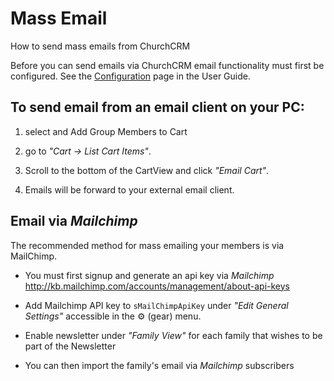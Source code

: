 # Mass Email

How to send mass emails from ChurchCRM

Before you can send emails via ChurchCRM email functionality must first be configured. See the [Configuration](Configuration.md) page in the User Guide.

## To send email from an email client on your PC:

1. select and Add Group Members to Cart

2. go to _"Cart → List Cart Items"_.

3. Scroll to the bottom of the CartView and click _"Email Cart"_.

4. Emails will be forward to your external email client.

## Email via _Mailchimp_

The recommended method for mass emailing your members is via MailChimp.

- You must first signup and generate an api key via _Mailchimp_ http://kb.mailchimp.com/accounts/management/about-api-keys

- Add Mailchimp API key to `sMailChimpApiKey` under _"Edit General Settings"_ accessible in the ⚙ (gear) menu.

- Enable newsletter under _"Family View"_ for each family that wishes to be part of the Newsletter

- You can then import the family's email via _Mailchimp_ subscribers
